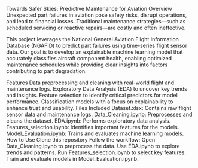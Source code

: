 Towards Safer Skies: Predictive Maintenance for Aviation
Overview
Unexpected part failures in aviation pose safety risks, disrupt operations, and lead to financial losses. Traditional maintenance strategies—such as scheduled servicing or reactive repairs—are costly and often ineffective.

This project leverages the National General Aviation Flight Information Database (NGAFID) to predict part failures using time-series flight sensor data. Our goal is to develop an explainable machine learning model that accurately classifies aircraft component health, enabling optimized maintenance schedules while providing clear insights into factors contributing to part degradation.

Features
Data preprocessing and cleaning with real-world flight and maintenance logs.
Exploratory Data Analysis (EDA) to uncover key trends and insights.
Feature selection to identify critical predictors for model performance.
Classification models with a focus on explainability to enhance trust and usability.
Files Included
Dataset.xlsx: Contains raw flight sensor data and maintenance logs.
Data_Cleaning.ipynb: Preprocesses and cleans the dataset.
EDA.ipynb: Performs exploratory data analysis.
Features_selection.ipynb: Identifies important features for the models.
Model_Evaluation.ipynb: Trains and evaluates machine learning models.
How to Use
Clone this repository
Follow the workflow:
Open Data_Cleaning.ipynb to preprocess the data.
Use EDA.ipynb to explore trends and patterns.
Run Features_selection.ipynb to select key features.
Train and evaluate models in Model_Evaluation.ipynb.
